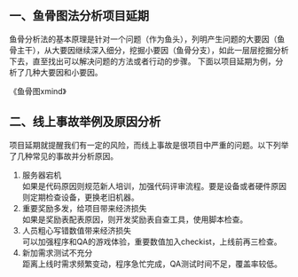 ## 一、鱼骨图法分析项目延期
鱼骨分析法的基本原理是针对一个问题（作为鱼头），列明产生问题的大要因（鱼骨主干），从大要因继续深入细分，挖掘小要因（鱼骨分支），如此一层层挖掘分析下去，直至找出可以解决问题的方法或者行动的步骤。
下面以项目延期为例，分析了几种大要因和小要因。

《鱼骨图xmind》


## 二、线上事故举例及原因分析
项目延期就提醒我们有一定的风险，而线上事故是很项目中严重的问题。以下列举了几种常见的事故并分析原因。
1. 服务器宕机<br>
如果是代码原因则规范新人培训，加强代码评审流程。要是设备或者硬件原因则定期检查设备，更换老旧机器。
2. 重要奖励多发，给项目带来经济损失<br>
如果是奖励表配表原因，则开发奖励表自查工具，使用脚本检查。
3. 人员粗心写错数值带来经济损失<br>
可以加强程序和QA的游戏体验，重要数值加入checkist，上线前再三检查。
4. 新加需求测试不充分<br>
距离上线时需求频繁变动，程序急忙完成，QA测试时间不足，覆盖率较低。
